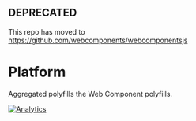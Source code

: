 ## DEPRECATED 
This repo has moved to https://github.com/webcomponents/webcomponentsjs

Platform
========

Aggregated polyfills the Web Component polyfills.

[![Analytics](https://ga-beacon.appspot.com/UA-39334307-2/Polymer/platform/README)](https://github.com/igrigorik/ga-beacon)
